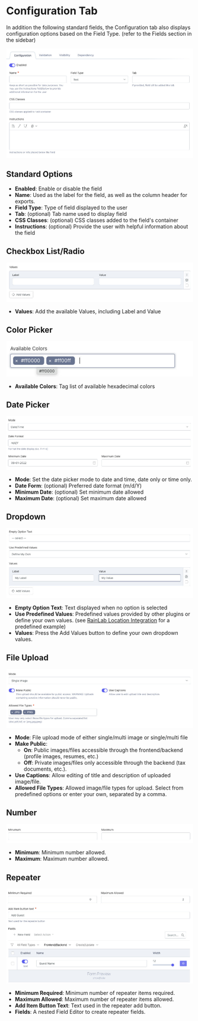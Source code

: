 # Configuration Tab

In addition the following standard fields, the Configuration tab also displays configuration options based on the Field Type.  (refer to the Fields section in the sidebar)

![Field Editor](../../images/tab-configuration-standard.jpg 'Standard')

## Standard Options
- **Enabled**: Enable or disable the field
- **Name**: Used as the label for the field, as well as the column header for exports.
- **Field Type**: Type of field displayed to the user
- **Tab**: (optional) Tab name used to display field
- **CSS Classes**: (optional) CSS classes added to the field's container
- **Instructions**: (optional) Provide the user with helpful information about the field

## Checkbox List/Radio
![Field Editor](../../images/tab-configuration-values.jpg 'Values')
- **Values**: Add the available Values, including Label and Value

## Color Picker
![Field Editor](../../images/tab-configuration-colors.jpg 'Color Picker')
- **Available Colors**: Tag list of available hexadecimal colors

## Date Picker
![Field Editor](../../images/tab-configuration-datepicker.jpg 'Date Picker')
- **Mode**: Set the date picker mode to date and time, date only or time only.
- **Date Form**: (optional) Preferred date format (m/d/Y)
- **Minimum Date**: (optional) Set minimum date allowed
- **Maximum Date**: (optional) Set maximum date allowed

## Dropdown
![Field Editor](../../images/tab-configuration-dropdown.jpg 'Values')
- **Empty Option Text**: Text displayed when no option is selected
- **Use Predefined Values**: Predefined values provided by other plugins or define your own values.  (see [RainLab Location Integration](/attributize/integrations/rainlab-location) for a predefined example)
- **Values**: Press the Add Values button to define your own dropdown values. 

## File Upload
![Field Editor](../../images/tab-configuration-fileupload.jpg 'File Upload')
- **Mode**: File upload mode of either single/multi image or single/multi file
- **Make Public**: 
    - **On**: Public images/files accessible through the frontend/backend (profile images, resumes, etc.)
    - **Off**: Private images/files only accessible through the backend (tax documents, etc.).
- **Use Captions**: Allow editing of title and description of uploaded image/file.
- **Allowed File Types**: Allowed image/file types for upload.  Select from predefined options or enter your own, separated by a comma.

## Number
![Field Editor](../../images/tab-configuration-number.jpg 'Number')
- **Minimum**: Minimum number allowed.
- **Maximum**: Maximum number allowed.

## Repeater
![Field Editor](../../images/tab-configuration-repeater.jpg 'Repeater')
- **Minimum Required**: Minimum number of repeater items required.
- **Maximum Allowed**: Maximum number of repeater items allowed.
- **Add Item Button Text**: Text used in the repeater add button.
- **Fields**: A nested  Field Editor to create repeater fields.